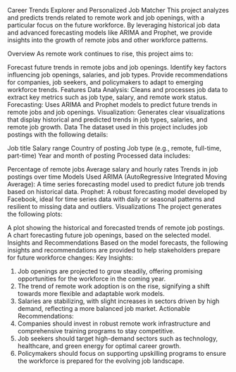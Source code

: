 
Career Trends Explorer and Personalized Job Matcher
This project analyzes and predicts trends related to remote work and job openings, with a particular focus on the future workforce. By leveraging historical job data and advanced forecasting models like ARIMA and Prophet, we provide insights into the growth of remote jobs and other workforce patterns.

Overview
As remote work continues to rise, this project aims to:

Forecast future trends in remote jobs and job openings.
Identify key factors influencing job openings, salaries, and job types.
Provide recommendations for companies, job seekers, and policymakers to adapt to emerging workforce trends.
Features
Data Analysis: Cleans and processes job data to extract key metrics such as job type, salary, and remote work status.
Forecasting: Uses ARIMA and Prophet models to predict future trends in remote jobs and job openings.
Visualization: Generates clear visualizations that display historical and predicted trends in job types, salaries, and remote job growth.
Data
The dataset used in this project includes job postings with the following details:

Job title
Salary range
Country of posting
Job type (e.g., remote, full-time, part-time)
Year and month of posting
Processed data includes:

Percentage of remote jobs
Average salary and hourly rates
Trends in job postings over time
Models Used
ARIMA (AutoRegressive Integrated Moving Average): A time series forecasting model used to predict future job trends based on historical data.
Prophet: A robust forecasting model developed by Facebook, ideal for time series data with daily or seasonal patterns and resilient to missing data and outliers.
Visualizations
The project generates the following plots:

A plot showing the historical and forecasted trends of remote job postings.
A chart forecasting future job openings, based on the selected model.
Insights and Recommendations
Based on the model forecasts, the following insights and recommendations are provided to help stakeholders prepare for future workforce changes:
Key Insights:
1. Job openings are projected to grow steadily, offering promising opportunities for the workforce in the coming year.
2. The trend of remote work adoption is on the rise, signifying a shift towards more flexible and adaptable work models.
3. Salaries are stabilizing, with slight increases in sectors driven by high demand, reflecting a more balanced job market.
Actionable Recommendations:
1. Companies should invest in robust remote work infrastructure and comprehensive training programs to stay competitive.
2. Job seekers should target high-demand sectors such as technology, healthcare, and green energy for optimal career growth.
3. Policymakers should focus on supporting upskilling programs to ensure the workforce is prepared for the evolving job landscape.
